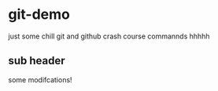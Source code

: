 # git-demo

just some chill git and github crash course commannds hhhhh

## sub header

some modifcations!
